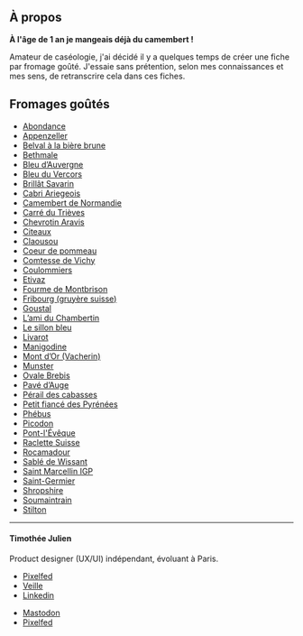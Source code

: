 ## À propos
**À l'âge de 1 an je mangeais déjà du camembert !** 

Amateur de caséologie, j'ai décidé il y a quelques temps de créer une fiche par fromage goûté. J'essaie sans prétention, selon mes connaissances et mes sens, de retranscrire cela dans ces fiches.
## Fromages goûtés
- [Abondance](./Abondance.md)
- [Appenzeller](./Appenzeller.md)
- [Belval à la bière brune](./Belval%20%C3%A0%20la%20bi%C3%A8re%20brune.md)
- [Bethmale](./Bethmale.md)
- [Bleu d’Auvergne](./Bleu%20d%E2%80%99Auvergne.md)
- [Bleu du Vercors](./Bleu%20du%20Vercors.md)
- [Brillât Savarin](./Brill%C3%A2t%20Savarin.md)
- [Cabri Ariegeois](./Cabri%20Ariegeois.md)
- [Camembert de Normandie](./Camembert%20de%20Normandie.md)
- [Carré du Trièves](./Carr%C3%A9%20du%20Tri%C3%A8ves.md)
- [Chevrotin Aravis](./Chevrotin%20Aravis.md)
- [Citeaux](./Citeaux.md)
- [Claousou](./Claousou.md)
- [Coeur de pommeau](./Coeur%20de%20pommeau.md)
- [Comtesse de Vichy](./Comtesse%20de%20Vichy.md)
- [Coulommiers](./Coulommiers.md)
- [Etivaz](./Etivaz.md)
- [Fourme de Montbrison](./Fourme%20de%20Montbrison.md)
- [Fribourg (gruyère suisse)](./Fribourg%20(gruy%C3%A8re%20suisse).md)
- [Goustal](./Goustal.md)
- [L’ami du Chambertin](./L%E2%80%99ami%20du%20Chambertin.md)
- [Le sillon bleu](./Le%20sillon%20bleu.md)
- [Livarot](./Livarot.md)
- [Manigodine](./Manigodine.md)
- [Mont d’Or (Vacherin)](./Mont%20d%E2%80%99Or%20(Vacherin).md)
- [Munster](./Munster.md)
- [Ovale Brebis](./Ovale%20Brebis.md)
- [Pavé d’Auge](./Pav%C3%A9%20d%E2%80%99Auge.md)
- [Pérail des cabasses](./P%C3%A9rail%20des%20cabasses.md)
- [Petit fiancé des Pyrénées](./Petit%20fianc%C3%A9%20des%20Pyr%C3%A9n%C3%A9es.md)
- [Phébus](./Ph%C3%A9bus.md)
- [Picodon](./Picodon.md)
- [Pont-l'Évêque](./Pont-l'%C3%89v%C3%AAque.md)
- [Raclette Suisse](./Raclette%20Suisse.md)
- [Rocamadour](./Rocamadour.md)
- [Sablé de Wissant](./Sabl%C3%A9%20de%20Wissant.md)
- [Saint Marcellin IGP](./Saint%20Marcellin%20IGP.md)
- [Saint-Germier](./Saint-Germier.md)
- [Shropshire](./Shropshire.md)
- [Soumaintrain](./Soumaintrain.md)
- [Stilton](./Stilton.md)

---
#### Timothée Julien
Product designer (UX/UI) indépendant, évoluant à Paris.
* <a href="https://timotheejulien.fr" target="_blank">Pixelfed</a>
* <a href="https://bookmarks.timotheejulien.fr/guest/links" target="_blank">Veille</a>
* <a href="https://www.linkedin.com/in/timotheejulien/" target="_blank">Linkedin</a>
- <a href="https://mastodon.timotheejulien.fr/@tim" target="_blank" rel="me">Mastodon</a>
- <a href="https://pixelfed.social/timothee" target="_blank">Pixelfed</a>